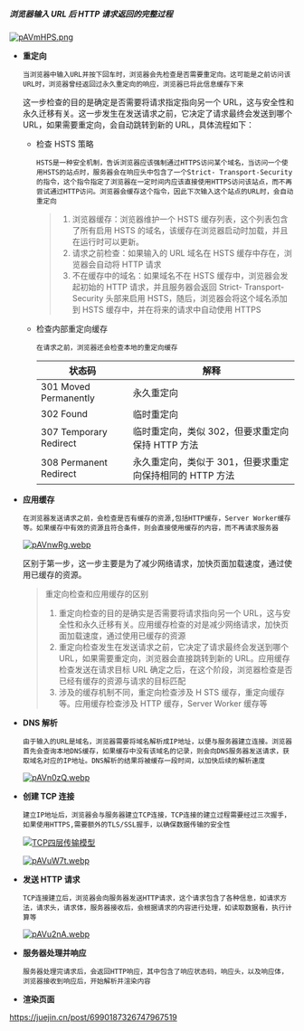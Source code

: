 ##### 浏览器输入 URL 后 HTTP 请求返回的完整过程

[![pAVmHPS.png](https://s21.ax1x.com/2024/09/02/pAVmHPS.png)](https://imgse.com/i/pAVmHPS)

- **重定向**

  `当浏览器中输入URL并按下回车时，浏览器会先检查是否需要重定向。这可能是之前访问该URL时，浏览器曾经返回过永久重定向的响应，浏览器已将此信息缓存下来`

  这一步检查的目的是确定是否需要将请求指定指向另一个 URL，这与安全性和永久迁移有关。这一步发生在发送请求之前，它决定了请求最终会发送到哪个 URL，如果需要重定向，会自动跳转到新的 URL，具体流程如下：

  - 检查 HSTS 策略

    `HSTS是一种安全机制，告诉浏览器应该强制通过HTTPS访问某个域名，当访问一个使用HSTS的站点时，服务器会在响应头中包含了一个Strict- Transport-Security的指令，这个指令指定了浏览器在一定时间内应该直接使用HTTPS访问该站点，而不再尝试通过HTTP访问。浏览器会缓存这个指令，因此下次输入这个站点的URL时，会自动重定向`

    > 1. 浏览器缓存：浏览器维护一个 HSTS 缓存列表，这个列表包含了所有启用 HSTS 的域名，该缓存在浏览器启动时加载，并且在运行时可以更新。
    > 2. 请求之前检查：如果输入的 URL 域名在 HSTS 缓存中存在，浏览器会自动将 HTTP 请求
    > 3. 不在缓存中的域名：如果域名不在 HSTS 缓存中，浏览器会发起初始的 HTTP 请求，并且服务器会返回 Strict- Transport-Security 头部来启用 HSTS，随后，浏览器会将这个域名添加到 HSTS 缓存中，并在将来的请求中自动使用 HTTPS

  - 检查内部重定向缓存

    `在请求之前，浏览器还会检查本地的重定向缓存`

    | 状态码                 | 解释                                                     |
    | ---------------------- | -------------------------------------------------------- |
    | 301 Moved Permanently  | 永久重定向                                               |
    | 302 Found              | 临时重定向                                               |
    | 307 Temporary Redirect | 临时重定向，类似 302，但要求重定向保持 HTTP 方法         |
    | 308 Permanent Redirect | 永久重定向，类似于 301，但要求重定向保持相同的 HTTP 方法 |

- **应用缓存**

  `在浏览器发送请求之前，会检查是否有缓存的资源,包括HTTP缓存，Server Worker缓存等。如果缓存中有效的资源且符合条件，则会直接使用缓存的内容，而不再请求服务器`

  [![pAVnwRg.webp](https://s21.ax1x.com/2024/09/02/pAVnwRg.webp)](https://imgse.com/i/pAVnwRg)

  区别于第一步，这一步主要是为了减少网络请求，加快页面加载速度，通过使用已缓存的资源。

  > 重定向检查和应用缓存的区别
  >
  > 1.  重定向检查的目的是确实是否需要将请求指向另一个 URL，这与安全性和永久迁移有关。应用缓存检查的对是减少网络请求，加快页面加载速度，通过使用已缓存的资源
  > 2.  重定向检查发生在发送请求之前，它决定了请求最终会发送到哪个 URL，如果需要重定向，浏览器会直接跳转到新的 URL。应用缓存检查发送在请求目标 URL 确定之后，在这个阶段，浏览器检查是否已经有缓存的资源与请求的目标匹配
  > 3.  涉及的缓存机制不同，重定向检查涉及 H STS 缓存，重定向缓存等。应用缓存检查涉及 HTTP 缓存，Server Worker 缓存等

- **DNS 解析**

  `由于输入的URL是域名，浏览器需要将域名解析成IP地址，以便与服务器建立连接。浏览器首先会查询本地DNS缓存，如果缓存中没有该域名的记录，则会向DNS服务器发送请求，获取域名对应的IP地址。DNS解析的结果将被缓存一段时间，以加快后续的解析速度`

  [![pAVn0zQ.webp](https://s21.ax1x.com/2024/09/02/pAVn0zQ.webp)](https://imgse.com/i/pAVn0zQ)

- **创建 TCP 连接**

  `建立IP地址后，浏览器会与服务器建立TCP连接，TCP连接的建立过程需要经过三次握手，如果使用HTTPS,需要额外的TLS/SSL握手，以确保数据传输的安全性`

  [![TCP四层传输模型](https://s21.ax1x.com/2024/09/02/pAVucXd.webp)](https://imgse.com/i/pAVucXd)

  [![pAVuW7t.webp](https://s21.ax1x.com/2024/09/02/pAVuW7t.webp)](https://imgse.com/i/pAVuW7t)

- **发送 HTTP 请求**

  `TCP连接建立后，浏览器会向服务器发送HTTP请求，这个请求包含了各种信息，如请求方法，请求头，请求体，服务器接收后，会根据请求的内容进行处理，如读取数据看，执行计算等`

  [![pAVu2nA.webp](https://s21.ax1x.com/2024/09/02/pAVu2nA.webp)](https://imgse.com/i/pAVu2nA)

- **服务器处理并响应**

  `服务器处理完请求后，会返回HTTP响应，其中包含了响应状态码，响应头，以及响应体，浏览器接收到响应后，开始解析并渲染内容`

- **渲染页面**

https://juejin.cn/post/6990187326747967519
